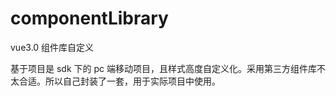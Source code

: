 # componentLibrary

vue3.0 组件库自定义

基于项目是 sdk 下的 pc 端移动项目，且样式高度自定义化。采用第三方组件库不太合适。所以自己封装了一套，用于实际项目中使用。
